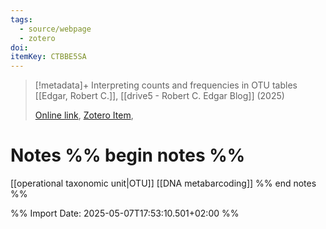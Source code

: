 ```yaml
---
tags:
  - source/webpage
  - zotero
doi: 
itemKey: CTBBE5SA
---
```

>[!metadata]+
> Interpreting counts and frequencies in OTU tables
> [[Edgar, Robert C.]], 
> [[drive5 - Robert C. Edgar Blog]] (2025)
> 
> [Online link](https://drive5.com/usearch/manual/otu_count_interpret.html), [Zotero Item](zotero://select/library/items/CTBBE5SA), 

# Notes %% begin notes %%
[[operational taxonomic unit|OTU]] 
[[DNA metabarcoding]]
%% end notes %%




%% Import Date: 2025-05-07T17:53:10.501+02:00 %%
